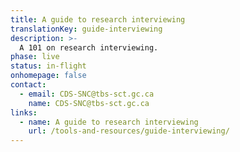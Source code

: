```yaml
---
title: A guide to research interviewing
translationKey: guide-interviewing
description: >-
  A 101 on research interviewing.
phase: live
status: in-flight
onhomepage: false
contact:
  - email: CDS-SNC@tbs-sct.gc.ca
    name: CDS-SNC@tbs-sct.gc.ca
links:
  - name: A guide to research interviewing
    url: /tools-and-resources/guide-interviewing/
---
```

